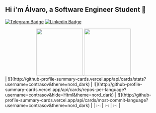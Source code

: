 ## Hi i'm Álvaro, a Software Engineer Student 🤙

[![Telegram Badge](https://img.shields.io/badge/Telegram-2CA5E0?style=for-the-badge&logo=telegram&logoColor=white)](https://t.me/contrasov)
[![Linkedin Badge](https://img.shields.io/badge/-Linkedin-blue?style=for-the-badge&logo=Linkedin&logoColor=white&link=https://github.com/contrasov)](https://www.linkedin.com/in/%C3%A1lvaro-santos-669354203/)

<div align="center">
  <a href="https://github.com/contrasov">
    <img height="150em" src="https://github-readme-stats.vercel.app/api?username=contrasov&show_icons=true&theme=chartreuse-dark&include_all_commits=true&count_private=true"/>
    <img height="150em" src="https://github-readme-stats.vercel.app/api/top-langs/?username=contrasov&layout=compact&langs_count=7&theme=chartreuse-dark"/>
  </a>
</div>
| ![](http://github-profile-summary-cards.vercel.app/api/cards/stats?username=contrasov&theme=nord_dark) | ![](http://github-profile-summary-cards.vercel.app/api/cards/repos-per-language?username=contrasov&hide=Html&theme=nord_dark) | ![](http://github-profile-summary-cards.vercel.app/api/cards/most-commit-language?username=contrasov&theme=nord_dark) |
| :-: | :-: | :-: |
